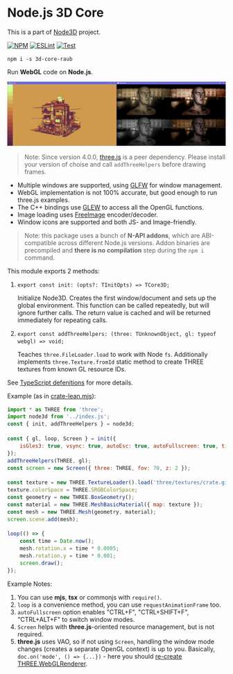 # Node.js 3D Core

This is a part of [Node3D](https://github.com/node-3d) project.

[![NPM](https://badge.fury.io/js/3d-core-raub.svg)](https://badge.fury.io/js/3d-core-raub)
[![ESLint](https://github.com/node-3d/3d-core-raub/actions/workflows/eslint.yml/badge.svg)](https://github.com/node-3d/3d-core-raub/actions/workflows/eslint.yml)
[![Test](https://github.com/node-3d/3d-core-raub/actions/workflows/test.yml/badge.svg)](https://github.com/node-3d/3d-core-raub/actions/workflows/test.yml)

```console
npm i -s 3d-core-raub
```

Run **WebGL** code on **Node.js**.

![Example](examples/screenshot.png)

> Note: Since version 4.0.0, [three.js](https://github.com/mrdoob/three.js) is a peer dependency.
Please install your version of choise and call `addThreeHelpers` before drawing frames.

* Multiple windows are supported, using [GLFW](http://www.glfw.org/) for window management.
* WebGL implementation is not 100% accurate, but good enough to run three.js examples.
* The C++ bindings use [GLEW](http://glew.sourceforge.net/) to access all the OpenGL functions.
* Image loading uses [FreeImage](http://freeimage.sourceforge.net/) encoder/decoder.
* Window icons are supported and both JS- and Image-friendly.

> Note: this package uses a bunch of **N-API addons**, which are ABI-compatible across
different Node.js versions. Addon binaries are precompiled and **there is no compilation**
step during the `npm i` command.


This module exports 2 methods:
1. `export const init: (opts?: TInitOpts) => TCore3D;`
    
    Initialize Node3D. Creates the first window/document and sets up the global environment.
    This function can be called repeatedly, but will ignore further calls.
    The return value is cached and will be returned immediately for repeating calls.
2. `export const addThreeHelpers: (three: TUnknownObject, gl: typeof webgl) => void;`
    
    Teaches `three.FileLoader.load` to work with Node `fs`. Additionally implements
    `three.Texture.fromId` static method to create THREE textures from known GL resource IDs.


See [TypeScript defenitions](/index.d.ts) for more details.

Example (as in [crate-lean.mjs](/examples/crate-lean.mjs)):

```javascript
import * as THREE from 'three';
import node3d from '../index.js';
const { init, addThreeHelpers } = node3d;

const { gl, loop, Screen } = init({
	isGles3: true, vsync: true, autoEsc: true, autoFullscreen: true, title: 'Crate',
});
addThreeHelpers(THREE, gl);
const screen = new Screen({ three: THREE, fov: 70, z: 2 });

const texture = new THREE.TextureLoader().load('three/textures/crate.gif');
texture.colorSpace = THREE.SRGBColorSpace;
const geometry = new THREE.BoxGeometry();
const material = new THREE.MeshBasicMaterial({ map: texture });
const mesh = new THREE.Mesh(geometry, material);
screen.scene.add(mesh);

loop(() => {
	const time = Date.now();
	mesh.rotation.x = time * 0.0005;
	mesh.rotation.y = time * 0.001;
	screen.draw();
});
```

Example Notes:

1. You can use **mjs**, **tsx** or commonjs with `require()`.
1. `loop` is a convenience method, you can use `requestAnimationFrame` too.
1. `autoFullscreen` option enables "CTRL+F", "CTRL+SHIFT+F", "CTRL+ALT+F" to switch
	window modes.
1. `Screen` helps with **three.js**-oriented resource management, but is not required.
1. **three.js** uses VAO, so if not using `Screen`, handling the window mode changes
	(creates a separate OpenGL context) is up to you. Basically, `doc.on('mode', () => {...})` -
	here you should [re-create THREE.WebGLRenderer](/js/objects/screen.js#L127).
